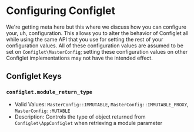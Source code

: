 # Configuring Configlet

We're getting meta here but this where we discuss how you can configure your, uh, configuration. This allows you to alter the behavior of Configlet all while using the same API that you use for setting the rest of your configuration values. All of these configuration values are assumed to be set on `Configlet\MasterConfig`; setting these configuration values on other Configlet implementations may not have the intended effect.

## Configlet Keys

### `configlet.module_return_type`

- Valid Values: `MasterConfig::IMMUTABLE`, `MasterConfig::IMMUTABLE_PROXY`, `MasterConfig::MUTABLE`
- Description: Controls the type of object returned from `Configlet\AppConfiglet` when retrieving a module parameter
